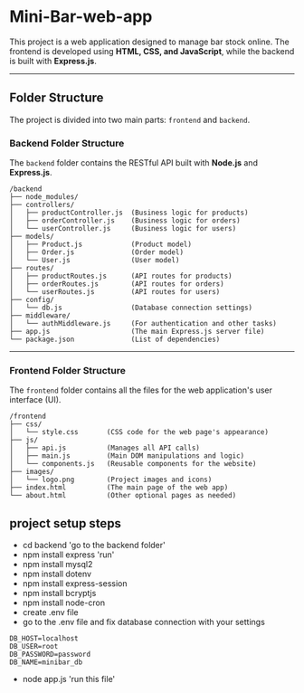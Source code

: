
# Mini-Bar-web-app

This project is a web application designed to manage bar stock online. The frontend is developed using **HTML, CSS, and JavaScript**, while the backend is built with **Express.js**.

-----

## Folder Structure

The project is divided into two main parts: `frontend` and `backend`.

### Backend Folder Structure

The `backend` folder contains the RESTful API built with **Node.js** and **Express.js**.

```
/backend
├── node_modules/
├── controllers/
│   ├── productController.js  (Business logic for products)
│   ├── orderController.js    (Business logic for orders)
│   └── userController.js     (Business logic for users)
├── models/
│   ├── Product.js            (Product model)
│   ├── Order.js              (Order model)
│   └── User.js               (User model)
├── routes/
│   ├── productRoutes.js      (API routes for products)
│   ├── orderRoutes.js        (API routes for orders)
│   └── userRoutes.js         (API routes for users)
├── config/
│   └── db.js                 (Database connection settings)
├── middleware/
│   └── authMiddleware.js     (For authentication and other tasks)
├── app.js                    (The main Express.js server file)
└── package.json              (List of dependencies)
```

-----

### Frontend Folder Structure

The `frontend` folder contains all the files for the web application's user interface (UI).

```
/frontend
├── css/
│   └── style.css       (CSS code for the web page's appearance)
├── js/
│   ├── api.js          (Manages all API calls)
│   ├── main.js         (Main DOM manipulations and logic)
│   └── components.js   (Reusable components for the website)
├── images/
│   └── logo.png        (Project images and icons)
├── index.html          (The main page of the web app)
└── about.html          (Other optional pages as needed)
```


## project setup steps

* cd backend            'go to the backend folder'
* npm install express    'run'
* npm install mysql2
* npm install dotenv
* npm install express-session
* npm install bcryptjs
* npm install node-cron
* create .env file
* go to the .env file and fix database connection with your settings
```
DB_HOST=localhost
DB_USER=root
DB_PASSWORD=password
DB_NAME=minibar_db
```
* node app.js 'run this file'
